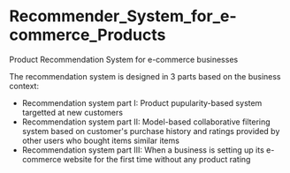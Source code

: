 # Recommender_System_for_e-commerce_Products
Product Recommendation System for e-commerce businesses

The recommendation system is designed in 3 parts based on the business context:
* Recommendation system part I: Product pupularity-based system targetted at new customers
* Recommendation system part II: Model-based collaborative filtering system based on customer's purchase history and ratings provided by other users who bought items similar items
* Recommendation system part III: When a business is setting up its e-commerce website for the first time without any product rating
